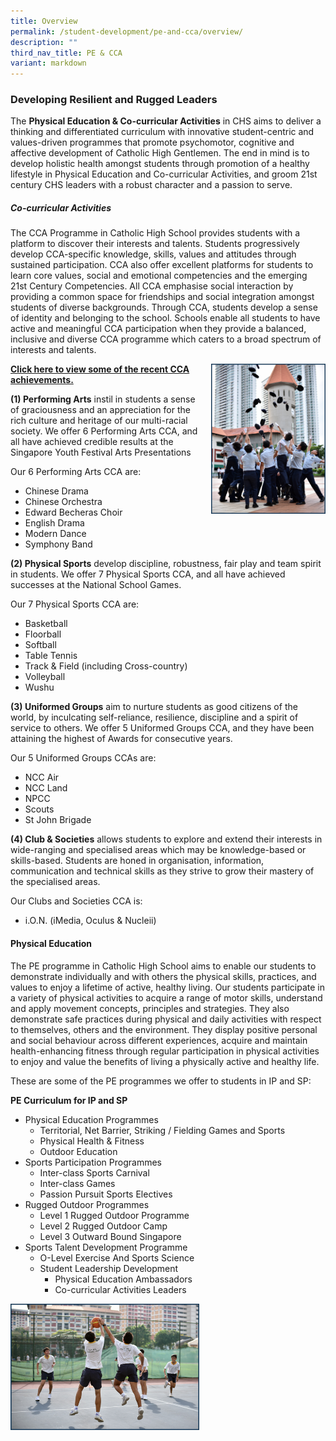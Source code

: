 ```yaml
---
title: Overview
permalink: /student-development/pe-and-cca/overview/
description: ""
third_nav_title: PE & CCA
variant: markdown
---
```

### Developing Resilient and Rugged Leaders


The&nbsp;**Physical Education &amp; Co-curricular Activities**&nbsp;in CHS aims to deliver a thinking and differentiated curriculum with innovative student-centric and values-driven programmes that promote psychomotor, cognitive and affective development of Catholic High Gentlemen. The end in mind is to develop holistic health amongst students through promotion of a healthy lifestyle in Physical Education and Co-curricular Activities, and groom 21st century CHS leaders with a robust character and a passion to serve.

##### Co-curricular Activities

The CCA Programme in Catholic High School provides students with a platform to discover their interests and talents. Students progressively develop CCA-specific knowledge, skills, values and attitudes through sustained participation. CCA also offer excellent platforms for students to learn core values, social and emotional competencies and the emerging 21st Century Competencies. All CCA emphasise social interaction by providing a common space for friendships and social integration amongst students of diverse backgrounds. Through CCA, students develop a sense of identity and belonging to the school. Schools enable all students to have active and meaningful CCA participation when they provide a balanced, inclusive and diverse CCA programme which caters to a broad spectrum of interests and talents.

<img src="/images/sd1.png" style="width:183px;height:240px;margin-left:15px;" align="right"> **[Click here to view some of the recent CCA achievements.](https://staging.d26k7rl81eo6rb.amplifyapp.com/secondary/awards-and-achievements/cca-achievements/)**

**(1) Performing Arts**&nbsp;instil in students a sense of graciousness and an appreciation for the rich culture and heritage of our multi-racial society. We offer 6 Performing Arts CCA, and all have achieved credible results at the Singapore Youth Festival Arts Presentations

Our 6 Performing Arts CCA are:

*   Chinese Drama
*   Chinese Orchestra
*   Edward Becheras Choir
*   English Drama
*   Modern Dance
*   Symphony Band

**(2) Physical Sports**&nbsp;develop discipline, robustness, fair play and team spirit in students. We offer 7 Physical Sports CCA, and all have achieved successes at the National School Games.

Our 7 Physical Sports CCA are:

*   Basketball
*   Floorball
*   Softball
*   Table Tennis
*   Track &amp; Field (including Cross-country)
*   Volleyball
*   Wushu

**(3) Uniformed Groups**&nbsp;aim to nurture students as good citizens of the world, by inculcating self-reliance, resilience, discipline and a spirit of service to others. We offer 5 Uniformed Groups CCA, and they have been attaining&nbsp;the highest of&nbsp;Awards for consecutive years.

Our 5 Uniformed Groups CCAs are:

*   NCC Air
*   NCC Land
*   NPCC
*   Scouts
*   St John Brigade

**(4) Club &amp; Societies**&nbsp;allows students to explore and extend their interests in wide-ranging and specialised areas which may be knowledge-based or skills-based. Students are honed in organisation, information, communication and technical skills as they strive to grow their mastery of the specialised areas.

Our&nbsp;Clubs and&nbsp;Societies&nbsp;CCA is:

*   i.O.N. (iMedia, Oculus &amp; Nucleii)

#### Physical Education

The PE programme in Catholic High School aims to enable our students to demonstrate individually and with others the physical skills, practices, and values to enjoy a lifetime of active, healthy living. Our students participate in a variety of physical activities to acquire a range of motor skills, understand and apply movement concepts, principles and strategies. They also demonstrate safe practices during physical and daily activities with respect to themselves, others and the environment. They display positive personal and social behaviour across different experiences, acquire and maintain health-enhancing fitness through regular participation in physical activities to enjoy and value the benefits of living a physically active and healthy life.

These are some of the PE programmes we offer to students in IP and SP:

**PE Curriculum for IP and SP**

*   Physical Education Programmes&nbsp;
    *   Territorial, Net Barrier, Striking / Fielding Games and Sports
    *   Physical Health &amp; Fitness
    *   Outdoor Education
*   Sports Participation Programmes&nbsp;
    *   Inter-class Sports Carnival
    *   Inter-class Games
    *   Passion Pursuit Sports Electives
*   Rugged Outdoor Programmes&nbsp;
    *   Level 1 Rugged Outdoor Programme
    *   Level 2 Rugged Outdoor Camp
    *   Level 3 Outward Bound Singapore
*   Sports Talent Development Programme&nbsp;
    *   O-Level Exercise And Sports Science
    *   Student Leadership Development&nbsp;
        *   Physical Education Ambassadors
        *   Co-curricular Activities Leaders

<img src="/images/sd3.png" style="width:60%">